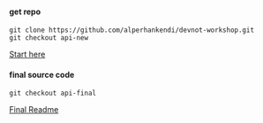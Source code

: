 

#### get repo
```
git clone https://github.com/alperhankendi/devnot-workshop.git
git checkout api-new
```
[Start here](https://github.com/alperhankendi/devnot-workshop/blob/api-new/README.md)

#### final source code
```
git checkout api-final
```
[Final Readme](https://github.com/alperhankendi/devnot-workshop/blob/api-final/README.md)

